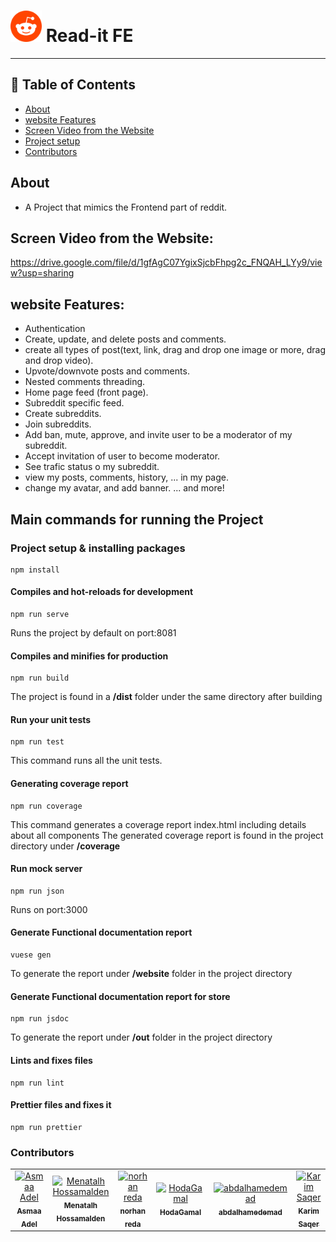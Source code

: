 # <div><img src="reddit.png" width="50" draggable="false" > Read-it FE</div>

---

## 📝 Table of Contents

- [About <a name = "about"></a>](#about-)
- [website Features <a name = "website-features"></a>](#website-features-)
- [Screen Video from the Website <a name = "screen-video"></a>](#screen-video-from-the-website-)
- [Project setup <a name = "Project-setup"></a>](#project-setup-)
- [Contributors <a name = "Contributors"></a>](#contributors-)

## About <a name = "about"></a>

- A Project that mimics the Frontend part of reddit.

## Screen Video from the Website: <a name = "screen-video"></a>

https://drive.google.com/file/d/1gfAgC07YgixSjcbFhpg2c_FNQAH_LYy9/view?usp=sharing

## website Features: <a name = "website-features"></a>

- Authentication
- Create, update, and delete posts and comments.
- create all types of post(text, link, drag and drop one image or more, drag and drop video).
- Upvote/downvote posts and comments.
- Nested comments threading.
- Home page feed (front page).
- Subreddit specific feed.
- Create subreddits.
- Join subreddits.
- Add ban, mute, approve, and invite user to be a moderator of my subreddit.
- Accept invitation of user to become moderator.
- See trafic status o my subreddit.
- view my posts, comments, history, ... in my page.
- change my avatar, and add banner.
... and more!


## Main commands for running the Project <a name = "Project-setup"></a>
### Project setup & installing packages

```
npm install
```

#### Compiles and hot-reloads for development

```
npm run serve
```

Runs the project by default on port:8081

#### Compiles and minifies for production

```
npm run build
```

The project is found in a **/dist** folder under the same directory after building

#### Run your unit tests

```
npm run test
```

This command runs all the unit tests.

#### Generating coverage report

```
npm run coverage
```

This command  generates a coverage report index.html including details about all components
The generated coverage report is found in the project directory under **/coverage**

#### Run mock server

```
npm run json
```

Runs on port:3000

#### Generate Functional documentation report

```
vuese gen
```

To generate the report under **/website** folder in the project directory

#### Generate Functional documentation report for store

```
npm run jsdoc
```

To generate the report under **/out** folder in the project directory

#### Lints and fixes files

```
npm run lint
```

#### Prettier files and fixes it

```
npm run prettier
```

### Contributors <a name = "Contributors"></a>

<table>
  <tr>
    <td align="center">
    <a href="https://github.com/asmaaadel0" target="_black">
    <img src="https://avatars.githubusercontent.com/u/88618793?s=400&u=886a14dc5ef5c205a8e51942efe9665ed8fd4717&v=4" width="150px;" alt="Asmaa Adel"/>
    <br />
    <sub><b>Asmaa Adel</b></sub></a>
    </td>
    <td align="center">
    <a href="https://github.com/MennaTalhHossamAlden" target="_black">
    <img src="https://avatars.githubusercontent.com/u/76497207?v=4" width="150px;" alt="Menatalh Hossamalden"/>
    <br />
    <sub><b>Menatalh Hossamalden</b></sub></a>
    </td>
    <td align="center">
    <a href="https://github.com/norhanreda" target="_black">
    <img src="https://avatars.githubusercontent.com/u/88630231?v=4" width="150px;" alt="norhan reda"/>
    <br />
    <sub><b>norhan reda</b></sub></a>
    </td>
    <td align="center">
    <a href="https://github.com/Hoda233" target="_black">
    <img src="https://avatars.githubusercontent.com/u/77369927?v=4" width="150px;" alt="HodaGamal"/>
    <br />
    <sub><b>HodaGamal</b></sub></a>
    </td>
    </td>
    <td align="center">
    <a href="https://github.com/abdalhamedemad" target="_black">
    <img src="https://avatars.githubusercontent.com/u/76442606?v=4" width="150px;" alt="abdalhamedemad"/>
    <br />
    <sub><b>abdalhamedemad</b></sub></a>
    </td>
    <td align="center">
    <a href="https://github.com/karimsaqer" target="_black">
    <img src="https://avatars.githubusercontent.com/u/92232949?v=4" width="150px;" alt="Karim Saqer"/>
    <br />
    <sub><b>Karim Saqer</b></sub></a>
    </td>
    
  </tr>
 </table>
